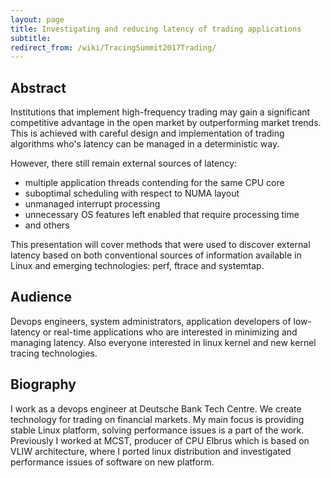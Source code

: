 ```yaml
---
layout: page
title: Investigating and reducing latency of trading applications
subtitle: 
redirect_from: /wiki/TracingSummit2017Trading/
---
```


## Abstract
Institutions that implement high-frequency trading may gain a significant competitive advantage in the open market by outperforming market trends. This is achieved with careful design and implementation of trading algorithms who's latency can be managed in a deterministic way.

However, there still remain external sources of latency:

* multiple application threads contending for the same CPU core
* suboptimal scheduling with respect to NUMA layout
* unmanaged interrupt processing
* unnecessary OS features left enabled that require processing time
* and others

This presentation will cover methods that were used to discover external latency based on both conventional sources of information available in Linux and emerging technologies: perf, ftrace and systemtap.

## Audience
Devops engineers, system administrators, application developers of low-latency or real-time applications who are interested in minimizing and managing latency. Also everyone interested in linux kernel and new kernel tracing technologies.

## Biography
I work as a devops engineer at Deutsche Bank Tech Centre. We create technology for trading on financial markets. My main focus is providing stable Linux platform, solving performance issues is a part of the work. Previously I worked at MCST, producer of CPU Elbrus which is based on VLIW architecture, where I ported linux distribution and investigated performance issues of software on new platform.
